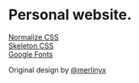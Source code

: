 # Personal website. 
[Normalize CSS](https://necolas.github.io/normalize.css/)  
[Skeleton CSS](http://getskeleton.com/)  
[Google Fonts](https://fonts.google.com/)  

Original design by [@merlinyx](https://github.com/merlinyx)

